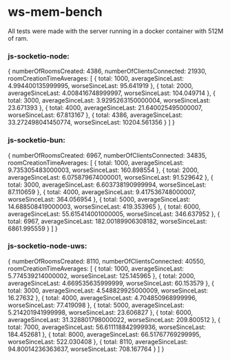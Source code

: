 # ws-mem-bench

All tests were made with the server running in a docker container with 512M of ram.

### js-socketio-node:
{
  numberOfRoomsCreated: 4386,
  numberOfClientsConnected: 21930,
  roomCreationTimeAverages: [
    {
      total: 1000,
      averageSinceLast: 4.994400135999995,
      worseSinceLast: 95.641919
    },
    {
      total: 2000,
      averageSinceLast: 4.008416748999997,
      worseSinceLast: 104.049714
    },
    {
      total: 3000,
      averageSinceLast: 3.9295263150000004,
      worseSinceLast: 23.671393
    },
    {
      total: 4000,
      averageSinceLast: 21.640025495000007,
      worseSinceLast: 67.813167
    },
    {
      total: 4386,
      averageSinceLast: 33.272498041450774,
      worseSinceLast: 10204.561356
    }
  ]
}


### js-socketio-bun:
{
  numberOfRoomsCreated: 6967,
  numberOfClientsConnected: 34835,
  roomCreationTimeAverages: [
    {
      total: 1000,
      averageSinceLast: 9.735305483000003,
      worseSinceLast: 160.898554
    },
    {
      total: 2000,
      averageSinceLast: 6.075879674000001,
      worseSinceLast: 91.529642
    },
    {
      total: 3000,
      averageSinceLast: 6.603738190999994,
      worseSinceLast: 87.110659
    },
    {
      total: 4000,
      averageSinceLast: 9.417536748000007,
      worseSinceLast: 364.056954
    },
    {
      total: 5000,
      averageSinceLast: 14.688508419000003,
      worseSinceLast: 419.353965
    },
    {
      total: 6000,
      averageSinceLast: 55.615414001000005,
      worseSinceLast: 346.637952
    },
    {
      total: 6967,
      averageSinceLast: 182.00189906308182,
      worseSinceLast: 6861.995559
    }
  ]
}


### js-socketio-node-uws:
{
  numberOfRoomsCreated: 8110,
  numberOfClientsConnected: 40550,
  roomCreationTimeAverages: [
    {
      total: 1000,
      averageSinceLast: 5.774539214000002,
      worseSinceLast: 125.145965
    },
    {
      total: 2000,
      averageSinceLast: 4.669535635999999,
      worseSinceLast: 60.153579
    },
    {
      total: 3000,
      averageSinceLast: 4.548829925000009,
      worseSinceLast: 16.27632
    },
    {
      total: 4000,
      averageSinceLast: 4.704850968999996,
      worseSinceLast: 77.419098
    },
    {
      total: 5000,
      averageSinceLast: 5.214201941999998,
      worseSinceLast: 23.606827
    },
    {
      total: 6000,
      averageSinceLast: 31.328801798000022,
      worseSinceLast: 209.800512
    },
    {
      total: 7000,
      averageSinceLast: 56.611118842999936,
      worseSinceLast: 184.452681
    },
    {
      total: 8000,
      averageSinceLast: 66.51767769299995,
      worseSinceLast: 522.030408
    },
    {
      total: 8110,
      averageSinceLast: 94.80014236363637,
      worseSinceLast: 708.167764
    }
  ]
}
